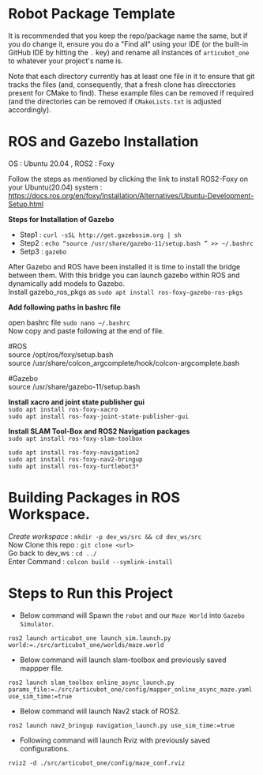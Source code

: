 # Robot Package Template

It is recommended that you keep the repo/package name the same, but if you do change it, ensure you do a "Find all" using your IDE (or the built-in GitHub IDE by hitting the `.` key) and rename all instances of `articubot_one` to whatever your project's name is.

Note that each directory currently has at least one file in it to ensure that git tracks the files (and, consequently, that a fresh clone has direcctories present for CMake to find). These example files can be removed if required (and the directories can be removed if `CMakeLists.txt` is adjusted accordingly).

# ROS and Gazebo Installation 

OS   :   Ubuntu 20.04 , ROS2 : Foxy  

Follow the steps as mentioned by clicking the link to install ROS2-Foxy on your Ubuntu(20.04) system : 
    https://docs.ros.org/en/foxy/Installation/Alternatives/Ubuntu-Development-Setup.html

**Steps for Installation of Gazebo**

* Step1 : `curl -sSL http://get.gazebosim.org | sh`    
* Step2 : `echo “source /usr/share/gazebo-11/setup.bash ” >> ~/.bashrc`    
* Setp3 : `gazebo`     

After Gazebo and ROS have been installed it is time to install the bridge between them. With this bridge you can launch gazebo within ROS and dynamically add models to Gazebo.      
Install gazebo_ros_pkgs as  `sudo apt install ros-foxy-gazebo-ros-pkgs`

**Add following paths in bashrc file**

open bashrc file `sudo nano ~/.bashrc`   
Now copy and paste following at the end of file. 

#ROS     
source /opt/ros/foxy/setup.bash    
source /usr/share/colcon_argcomplete/hook/colcon-argcomplete.bash

#Gazebo    
source /usr/share/gazebo-11/setup.bash

**Install xacro and joint state publisher gui**     
`sudo apt install ros-foxy-xacro`     
`sudo apt install ros-foxy-joint-state-publisher-gui`

**Install SLAM Tool-Box and ROS2 Navigation packages**    
`sudo apt install ros-foxy-slam-toolbox`    

`sudo apt install ros-foxy-navigation2`    
`sudo apt install ros-foxy-nav2-bringup`    
`sudo apt install ros-foxy-turtlebot3*`        

# Building Packages in ROS Workspace. 

*Create workspace*  :   `mkdir -p dev_ws/src && cd dev_ws/src `    
Now Clone this repo :   `git clone <url> `  
Go back to dev_ws   :   `cd ../`    
Enter Command       :   `colcon build --symlink-install `

#
# Steps to Run this Project

* Below command will Spawn the `robot` and our `Maze World` into `Gazebo Simulator`. 

``` 
ros2 launch articubot_one launch_sim.launch.py world:=./src/articubot_one/worlds/maze.world 
```

* Below command will launch slam-toolbox and previously saved mappper file. 

```
ros2 launch slam_toolbox online_async_launch.py params_file:=./src/articubot_one/config/mapper_online_async_maze.yaml use_sim_time:=true
```

* Below command will launch Nav2 stack of ROS2.  

```
ros2 launch nav2_bringup navigation_launch.py use_sim_time:=true
```

* Following command will launch Rviz with previously saved configurations.

```
rviz2 -d ./src/articubot_one/config/maze_conf.rviz
```




